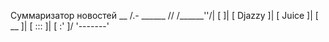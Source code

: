 Суммаризатор новостей
         __
        /.-
______ //
/______''/|
[        ]|
[ Djazzy ]|
[ Juice  ]|
[  _\_   ]|
[  :::   ]|
[   :'   ]/
'-------'
